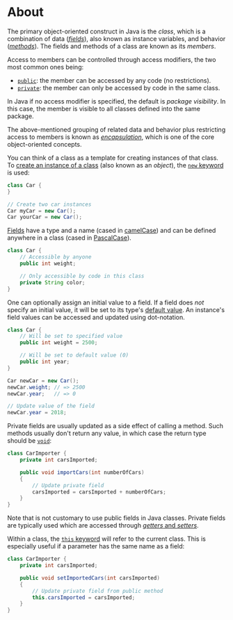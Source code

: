 # About

The primary object-oriented construct in Java is the _class_, which is a combination of data ([_fields_][fields]), also known as instance variables, and behavior ([_methods_][methods]). The fields and methods of a class are known as its _members_.

Access to members can be controlled through access modifiers, the two most common ones being:

- [`public`][public]: the member can be accessed by any code (no restrictions).
- [`private`][private]: the member can only be accessed by code in the same class.

In Java if no access modifier is specified, the default is _package visibility_. In this case, the member is visible to all classes defined into the same package.

The above-mentioned grouping of related data and behavior plus restricting access to members is known as [_encapsulation_][encapsulation], which is one of the core object-oriented concepts.

You can think of a class as a template for creating instances of that class. To [create an instance of a class][creating-objects] (also known as an _object_), the [`new` keyword][new] is used:

```java
class Car {
}

// Create two car instances
Car myCar = new Car();
Car yourCar = new Car();
```

[Fields][fields] have a type and a name (cased in [camelCase][camel-case]) and can be defined anywhere in a class (cased in [PascalCase][pascal-case]).

```java
class Car {
    // Accessible by anyone
    public int weight;

    // Only accessible by code in this class
    private String color;
}
```

One can optionally assign an initial value to a field. If a field does _not_ specify an initial value, it will be set to its type's [default value][default-values]. An instance's field values can be accessed and updated using dot-notation.

```java
class Car {
    // Will be set to specified value
    public int weight = 2500;

    // Will be set to default value (0)
    public int year;
}

Car newCar = new Car();
newCar.weight; // => 2500
newCar.year;   // => 0

// Update value of the field
newCar.year = 2018;
```

Private fields are usually updated as a side effect of calling a method. Such methods usually don't return any value, in which case the return type should be [`void`][void]:

```java
class CarImporter {
    private int carsImported;

    public void importCars(int numberOfCars)
    {
        // Update private field
        carsImported = carsImported + numberOfCars;
    }
}
```

Note that is not customary to use public fields in Java classes. Private fields are typically used which are accessed through [_getters_ and _setters_][so-getters-setters].

Within a class, the [`this` keyword][this] will refer to the current class. This is especially useful if a parameter has the same name as a field:

```java
class CarImporter {
    private int carsImported;

    public void setImportedCars(int carsImported)
    {
        // Update private field from public method
        this.carsImported = carsImported;
    }
}
```

[fields]: https://docs.oracle.com/javase/tutorial/java/javaOO/classvars.html
[methods]: https://docs.oracle.com/javase/tutorial/java/javaOO/methods.html
[this]: https://docs.oracle.com/javase/tutorial/java/javaOO/thiskey.html
[new]: https://docs.oracle.com/javase/tutorial/java/javaOO/objectcreation.html
[void]: https://en.wikibooks.org/wiki/Java_Programming/Keywords/void
[creating-objects]: https://docs.oracle.com/javase/tutorial/java/javaOO/objectcreation.html
[public]: https://en.wikibooks.org/wiki/Java_Programming/Keywords/public
[private]: https://en.wikibooks.org/wiki/Java_Programming/Keywords/private
[default-values]: https://docs.oracle.com/javase/tutorial/java/nutsandbolts/datatypes.html
[camel-case]: https://techterms.com/definition/camelcase
[pascal-case]: https://techterms.com/definition/pascalcase
[encapsulation]: https://en.wikipedia.org/wiki/Encapsulation_(computer_programming)
[so-getters-setters]: https://stackoverflow.com/questions/2036970/how-do-getters-and-setters-work
